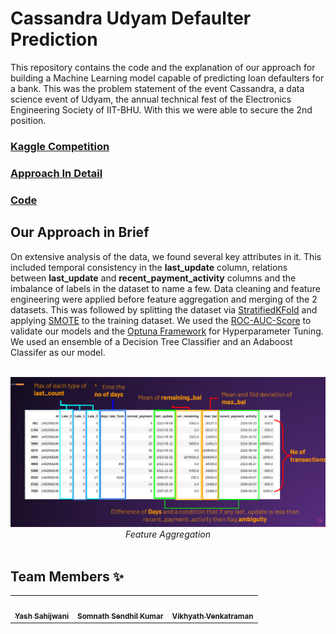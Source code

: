 # Cassandra Udyam Defaulter Prediction
This repository contains the code and the explanation of our approach for building a Machine Learning model capable of predicting loan defaulters for a bank. This was the problem statement of the event Cassandra, a data science event of Udyam, the annual technical fest of the Electronics Engineering Society of IIT-BHU. With this we were able to secure the 2nd position.

### [Kaggle Competition](https://www.kaggle.com/c/cassandra-udyam21)

### [Approach In Detail](https://docs.google.com/presentation/d/1WixdK9DOvoyJOs2eGVcu-dKVSAS83WzqBok9wT54ugM/edit#slide=id.g35f391192_00)

### [Code](https://github.com/Terabyte17/Cassandra-Udyam-Defaulter-Prediction/blob/main/Cassandra%20Ctrl%20Shift%20Intelligence.ipynb)

## Our Approach in Brief
On extensive analysis of the data, we found several key attributes in it. This included temporal consistency in the <b>last_update</b> column, relations between <b>last_update</b> and <b>recent_payment_activity</b> columns and the imbalance of labels in the dataset to name a few. Data cleaning and feature engineering were applied before feature aggregation and merging of the 2 datasets. This was followed by splitting the dataset via [StratifiedKFold](https://scikit-learn.org/stable/modules/generated/sklearn.model_selection.StratifiedKFold.html) and applying [SMOTE](https://machinelearningmastery.com/smote-oversampling-for-imbalanced-classification/) to the training dataset. We used the [ROC-AUC-Score](https://scikit-learn.org/stable/modules/generated/sklearn.metrics.roc_auc_score.html) to validate our models and the [Optuna Framework](https://optuna.org/) for Hyperparameter Tuning.
We used an ensemble of a Decision Tree Classifier and an Adaboost Classifer as our model.

<br>
<div align="center">
<img src="assets/img.png">
</div>
<div align="center">
<em>Feature Aggregation</em> 
</div>
<br>


## Team Members ✨

<table>
   <td align="center">
      <a href="https://github.com/Terabyte17">
         <img src="https://avatars1.githubusercontent.com/u/60649571?s=400&u=e8e56b7d722ad82052f836ca929c79216144e425&v=4" width="100px;" alt=""/>
         <br />
         <sub>
            <b>Yash Sahijwani</b>
         </sub>
      </a>
      <br />
   </td>
   <td align="center">
      <a href="https://github.com/hex-plex">
         <img src="https://avatars.githubusercontent.com/u/56990337?v=4" width="100px;" alt=""/>
         <br />
         <sub>
            <b>Somnath Sendhil Kumar</b>
         </sub>
      </a>
      <br />
   </td>
   <td align="center">
      <a href="https://github.com/Vikhyath08">
         <img src="https://avatars.githubusercontent.com/u/55887656?v=4" width="100px;" alt=""/>
         <br />
         <sub>
            <b>Vikhyath Venkatraman</b>
         </sub>
      </a>
      <br />
   </td>
</table>








